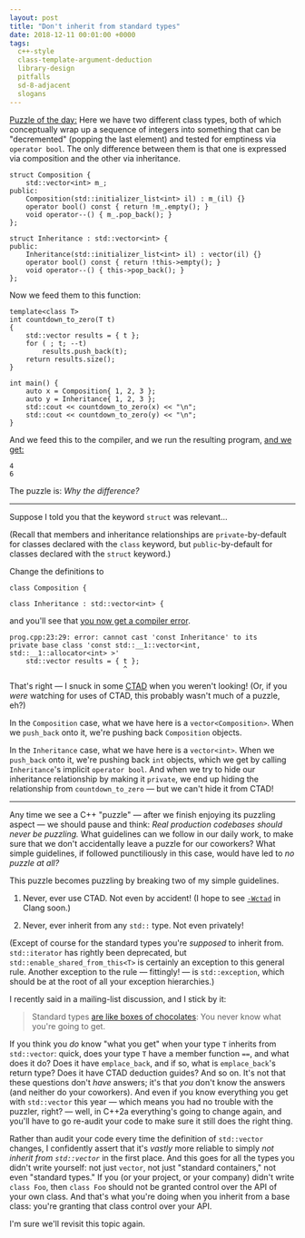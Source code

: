 ```yaml
---
layout: post
title: "Don't inherit from standard types"
date: 2018-12-11 00:01:00 +0000
tags:
  c++-style
  class-template-argument-deduction
  library-design
  pitfalls
  sd-8-adjacent
  slogans
---
```


[Puzzle of the day:](https://wandbox.org/permlink/92O8YK10Ebh5EUoA)
Here we have two different class types, both of which conceptually
wrap up a sequence of integers into something that can be "decremented"
(popping the last element) and tested for emptiness via `operator bool`.
The only difference between them is that one is expressed via composition
and the other via inheritance.

    struct Composition {
        std::vector<int> m_;
    public:
        Composition(std::initializer_list<int> il) : m_(il) {}
        operator bool() const { return !m_.empty(); }
        void operator--() { m_.pop_back(); }
    };

    struct Inheritance : std::vector<int> {
    public:
        Inheritance(std::initializer_list<int> il) : vector(il) {}
        operator bool() const { return !this->empty(); }
        void operator--() { this->pop_back(); }
    };

Now we feed them to this function:

    template<class T>
    int countdown_to_zero(T t)
    {
        std::vector results = { t };
        for ( ; t; --t)
            results.push_back(t);
        return results.size();
    }

    int main() {
        auto x = Composition{ 1, 2, 3 };
        auto y = Inheritance{ 1, 2, 3 };
        std::cout << countdown_to_zero(x) << "\n";
        std::cout << countdown_to_zero(y) << "\n";
    }

And we feed this to the compiler, and we run the resulting program, [and we get:](https://wandbox.org/permlink/92O8YK10Ebh5EUoA)

    4
    6

The puzzle is: *Why the difference?*

----

Suppose I told you that the keyword `struct` was relevant...

(Recall that members and inheritance relationships are `private`-by-default for classes declared
with the `class` keyword, but `public`-by-default for classes declared with the `struct` keyword.)

Change the definitions to

    class Composition {

    class Inheritance : std::vector<int> {

and you'll see that [you now get a compiler error]().

    prog.cpp:23:29: error: cannot cast 'const Inheritance' to its
    private base class 'const std::__1::vector<int, std::__1::allocator<int> >'
        std::vector results = { t };
                                ^

That's right — I snuck in some [CTAD](/blog/2018/12/09/wctad/)
when you weren't looking! (Or, if you *were* watching for uses of CTAD, this probably wasn't
much of a puzzle, eh?)

In the `Composition` case, what we have here is a `vector<Composition>`. When we `push_back`
onto it, we're pushing back `Composition` objects.

In the `Inheritance` case, what we have here is a `vector<int>`. When we `push_back` onto it,
we're pushing back `int` objects, which we get by calling `Inheritance`'s implicit `operator bool`.
And when we try to hide our inheritance relationship by making it `private`, we end up
hiding the relationship from `countdown_to_zero` — but we can't hide it from CTAD!

----

Any time we see a C++ "puzzle" — after we finish enjoying its puzzling aspect — we should pause
and think: *Real production codebases should never be puzzling.* What guidelines can we follow
in our daily work, to make sure that we don't accidentally leave a puzzle for our coworkers?
What simple guidelines, if followed punctiliously in this case, would have led to *no puzzle at all?*

This puzzle becomes puzzling by breaking two of my simple guidelines.

1. Never, ever use CTAD. Not even by accident! (I hope to see [`-Wctad`](/blog/2018/12/09/wctad/#as-of-a-few-days-ago-i-have-subm) in Clang soon.)

2. Never, ever inherit from any `std::` type. Not even privately!

(Except of course for the standard types you're *supposed* to inherit from. `std::iterator` has
rightly been deprecated, but `std::enable_shared_from_this<T>` is certainly an exception to
this general rule. Another exception to the rule — fittingly! — is `std::exception`, which should
be at the root of all your exception hierarchies.)

I recently said in a mailing-list discussion, and I stick by it:

> Standard types [are like boxes of chocolates](https://movies.stackexchange.com/questions/66827/what-is-the-meaning-and-significance-of-the-quote-life-is-like-a-box-of-chocola):
> You never know what you're going to get.

If you think you *do* know "what you get" when your type `T` inherits from `std::vector`: quick, does your type `T`
have a member function `==`, and what does it do? Does it have `emplace_back`, and if so, what is `emplace_back`'s
return type? Does it have CTAD deduction guides? And so on. It's not that these questions don't *have* answers;
it's that *you* don't know the answers (and neither do your coworkers). And even if you know everything you get with
`std::vector` this year — which means you had no trouble with the puzzler, right? — well, in C++2a everything's
going to change again, and you'll have to go re-audit your code to make sure it still does the right thing.

Rather than audit your code every time the definition of `std::vector` changes, I confidently assert
that it's *vastly* more reliable to simply *not inherit from `std::vector`* in the first place.
And this goes for all the types you didn't write yourself: not just `vector`, not just "standard containers,"
not even "standard types." If you (or your project, or your company) didn't write `class Foo`, then `class Foo`
should not be granted control over the API of your own class. And that's what you're doing when you inherit
from a base class: you're granting that class control over your API.

I'm sure we'll revisit this topic again.

